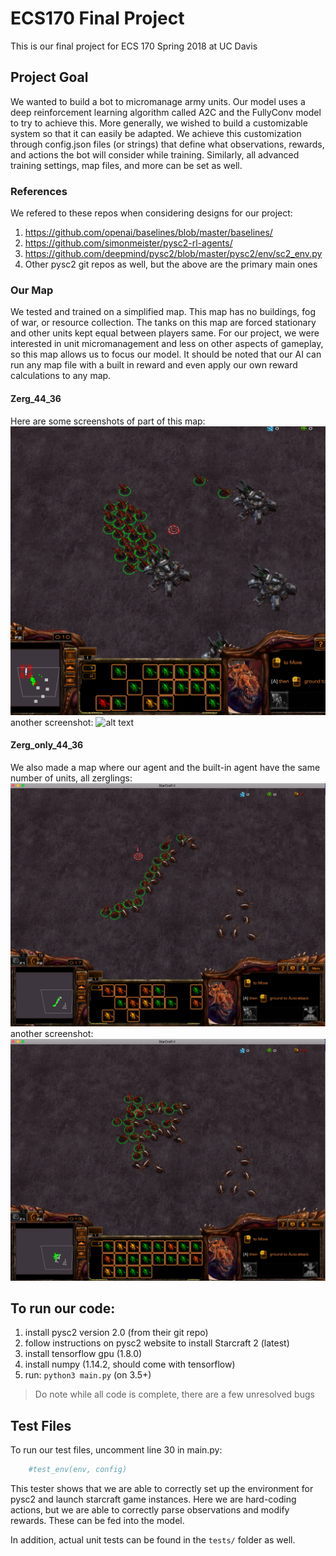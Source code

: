 # ECS170 Final Project
This is our final project for ECS 170 Spring 2018 at UC Davis

## Project Goal
We wanted to build a bot to micromanage army units. Our model uses a deep
reinforcement learning algorithm called A2C and the FullyConv model to try to achieve this.
More generally, we wished to build a customizable system so that it can easily be adapted.
We achieve this customization through config.json files (or strings) that define what
observations, rewards, and actions the bot will consider while training. Similarly, all
advanced training settings, map files, and more can be set as well.

### References
We refered to these repos when considering designs for our project:
1. https://github.com/openai/baselines/blob/master/baselines/
2. https://github.com/simonmeister/pysc2-rl-agents/
3. https://github.com/deepmind/pysc2/blob/master/pysc2/env/sc2_env.py
4. Other pysc2 git repos as well, but the above are the primary main ones

### Our Map
We tested and trained on a simplified map. This map has no buildings, fog of war, or
resource collection. The tanks on this map are forced stationary and other units kept equal
between players same. For our project, we were interested in unit micromanagement and less
on other aspects of gameplay, so this map allows us to focus our model. It should be noted
that our AI can run any map file with a built in reward and even apply our own reward
calculations to any map.

#### Zerg_44_36
Here are some screenshots of part of this map:
![alt text](https://github.com/Micro-Masters/AI/blob/master/misc/Zerg_44_36_2.png)
another screenshot:
![alt text](https://github.com/Micro-Masters/AI/blob/master/misc/Zerg_44_36.png)

#### Zerg_only_44_36
We also made a map where our agent and the built-in agent have the same
number of units, all zerglings:
![alt text](https://github.com/Micro-Masters/AI/blob/master/misc/Zerg_only_44_36.png)
another screenshot:
![alt text](https://github.com/Micro-Masters/AI/blob/master/misc/Zerg_only_44_36_2.png)

## To run our code:
1. install pysc2 version 2.0 (from their git repo)
2. follow instructions on pysc2 website to install Starcraft 2 (latest)
3. install tensorflow gpu (1.8.0)
4. install numpy (1.14.2, should come with tensorflow)
5. run: `python3 main.py` (on 3.5+)

>Do note while all code is complete, there are a few unresolved bugs

## Test Files

To run our test files, uncomment line 30 in main.py:

```py
    #test_env(env, config)
```

This tester shows that we are able to correctly set up the environment for
pysc2 and launch starcraft game instances. Here we are hard-coding actions,
but we are able to correctly parse observations and modify rewards. These can
be fed into the model.

In addition, actual unit tests can be found in the `tests/` folder as well.
